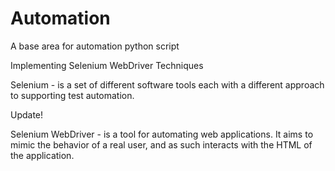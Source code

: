 # Automation
A base area for automation python script

Implementing Selenium WebDriver Techniques


Selenium - is a set of different software tools each with a different approach to supporting test automation.

Update!

Selenium WebDriver - is a tool for automating web applications. It aims to mimic the behavior of a real user, and as such interacts with the HTML of the application.
